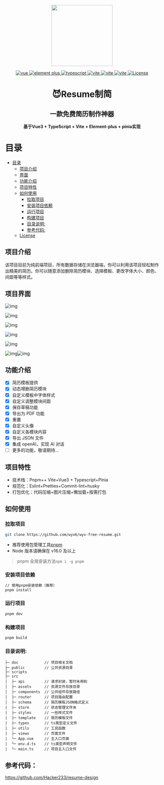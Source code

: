 <p align="center"><img width="200" src="https://gitee.com/sharemore52/resume-img/raw/master/logo.png"></p>

<p align="center">
    <a href="https://v3.vuejs.org/" target="_blank">
        <img src="https://img.shields.io/badge/Vue-%3E3.x-brightgreen?color=91aac3&labelColor=439EFD" alt="vue">
    </a>
    <a href="https://element-plus.gitee.io/#/zh-CN/component/changelog" target="_blank">
        <img src="https://img.shields.io/badge/Element--Plus-%3E2.1-brightgreen?color=91aac3&labelColor=439EFD" alt="element plus">
    </a>
    <a href="https://www.tslang.cn/" target="_blank">
        <img src="https://img.shields.io/badge/TypeScript-%3E4.4-blue?color=91aac3&labelColor=439EFD" alt="typescript">
    </a>
    <a href="https://vitejs.dev/" target="_blank">
        <img src="https://img.shields.io/badge/Vite-%3E3.0-blue?color=91aac3&labelColor=439EFD" alt="vite">
    </a>
    <a href="https://pinia.vuejs.org/" target="_blank">
        <img src="https://img.shields.io/badge/Pinia-%3E2.0-blue?color=91aac3&labelColor=439EFD" alt="vite">
    </a>
    <a href="https://pinia.vuejs.org/" target="_blank">
        <img src="https://img.shields.io/badge/Node-%3E16.0-blue?color=91aac3&labelColor=439EFD" alt="vite">
    </a>
    <a href="https://opensource.org/licenses/MIT">
        <img src="https://img.shields.io/npm/l/vue.svg?color=91aac3&labelColor=439EFD" alt="License">
    </a>
</p>
<h1 align="center">😈Resume制简</h1>
<h2 align="center">一款免费简历制作神器</h2>

<p align="center"><b>基于Vue3 + TypeScript + Vite + Element-plus + pinia实现</b></p>

# 目录

- [目录](#目录)
  - [项目介绍](#项目介绍)
  - [界面](#界面)
  - [功能介绍](#功能介绍)
  - [项目特性](#项目特性)
  - [如何使用](#如何使用)
    - [拉取项目](#拉取项目)
    - [安装项目依赖](#安装项目依赖)
    - [运行项目](#运行项目)
    - [构建项目](#构建项目)
    - [目录说明:](#目录说明)
    - [参考代码:](#参考代码)
  - [License](#license)

## 项目介绍

该项目目前为纯前端项目，所有数据存储在浏览器端，你可以利用该项目轻松制作出精美的简历。你可以随意添加删除简历模块、选择模板、更改字体大小、颜色、间距等等样式。

## 项目界面

![img](https://cdn.nlark.com/yuque/0/2024/png/35722126/1708229068518-394b1904-ef67-4298-8169-496ab7db973a.png)

![img](https://cdn.nlark.com/yuque/0/2024/png/35722126/1708229245746-0482c0df-f8bb-475f-9d05-5f2384220504.png)

![img](https://cdn.nlark.com/yuque/0/2024/png/35722126/1708229250867-0193e957-d91c-4522-ac7a-f1cb8ca1400f.png)

![img](https://cdn.nlark.com/yuque/0/2024/png/35722126/1708229255163-7f38a110-0293-4a4d-9ab9-71a66a85bea4.png)

![img](https://cdn.nlark.com/yuque/0/2024/png/35722126/1708229259751-142938cf-fd00-4a02-87cc-9a5b7d53526b.png)

![img](https://cdn.nlark.com/yuque/0/2024/png/35722126/1708229264510-3dc38261-7cb2-4905-97f1-e186dc2f08f9.png)![img](https://cdn.nlark.com/yuque/0/2024/png/35722126/1708229268655-acae8303-4786-46df-a711-e8a006bd8f6b.png)

## 功能介绍

- [x] 简历模板提供
- [x] 动态增删简历模块
- [x] 自定义模板中字体样式
- [x] 自定义调整模块间距
- [x] 保存草稿功能
- [x] 导出为 PDF 功能
- [x] 重置
- [x] 自定义头像
- [x] 自定义各模块内容
- [x] 导出 JSON 文件
- [x] 集成 openAI，实现 AI 对话
- [ ] 更多的功能，敬请期待...

## 项目特性

- 技术栈：Pnpm++ Vite+Vue3 + Typescript+Pinia
- 规范化：Eslint+Pretties+Commit-lint+husky
- 打包优化：代码压缩+图片压缩+懒加载+按需打包

## 如何使用

### 拉取项目

```bash
git clone https://github.com/wyx6/wyx-free-resume.git
```

- 推荐使用包管理工具[pnpm](https://pnpm.io/installation)
- Node 版本请确保在 v16.0 及以上

> pnpm 全局安装方法`npm i -g pnpm`

### 安装项目依赖

```bash
// 使用pnpm安装依赖（推荐）
pnpm install
```

### 运行项目

```bash
pnpm dev
```

### 构建项目

```bash
pnpm build
```

### 目录说明:

```
├─ doc			  // 项目相关文档
├─ public         // 公共资源目录
├─ scripts
├─ src
│  ├─ api         // 请求封装，暂时未用到
│  ├─ assets      // 资源文件存放目录
│  ├─ components  // 公共组件存放路径
│  ├─ router      // 项目路由配置
│  ├─ schema      // 简历模板JSON格式定义
|  ├─ store       // 状态管理文件夹
|  ├─ styles      // 一些样式文件
|  ├─ template    // 简历模板文件
|  ├─ types       // ts类型定义文件
|  ├─ utils       // 工具函数
|  ├─ views       // 页面文件
|  └─ App.vue     // 主入口页面
|  └─ env.d.ts    // ts类型声明文件
|  └─ main.ts     // 项目主入口文件
```

## 参考代码：

https://github.com/Hacker233/resume-design
